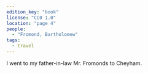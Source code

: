 ```yaml
---
edition_key: "book"
license: "CC0 1.0"
location: "page 4"
people:
  - "Fromond, Bartholomew"
tags:
  - travel
---
```

I went to my father-in-law Mr. Fromonds to
Cheyham.
